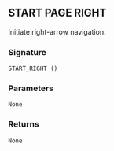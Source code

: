 ## START PAGE RIGHT

Initiate right-arrow navigation.


### Signature

`START_RIGHT ()`


### Parameters

`None`


### Returns

`None
`